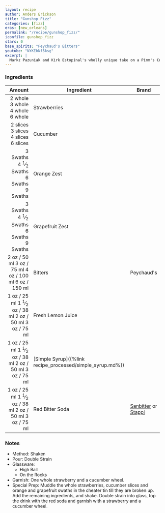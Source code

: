 ```yaml
---
layout: recipe
author: Anders Erickson
title: "Gunshop Fizz"
categories: [fizz]
eras: [new_orleans]
permalink: "/recipe/gunshop_fizz/"
iconfile: gunshop_fizz
stars: 0
base_spirits: "Peychaud's Bitters"
youtube: "NYKEbNf5ksg"
excerpt: |
  Markz Pazuniak and Kirk Estopinal's wholly unique take on a Pimm's Cup cocktail recipe calls for two full ounces of Peychaud's bitters.
---
```


### Ingredients

|   Amount | Ingredient                                      | Brand                                                                     |
| -------: | ----------------------------------------------- | ------------------------------------------------------------------------- |
|  <span class="onex active">2 whole </span> <span class="onehalfx">3 whole </span> <span class="twox">4 whole </span> <span class="threex">6 whole </span>| Strawberries                                    |
| <span class="onex active">2 slices </span> <span class="onehalfx">3 slices </span> <span class="twox">4 slices </span> <span class="threex">6 slices </span>| Cucumber                                        |
| <span class="onex active">3 Swaths </span> <span class="onehalfx">4 <sup>1</sup>&frasl;<sub>2</sub> Swaths </span> <span class="twox">6 Swaths </span> <span class="threex">9 Swaths </span>| Orange Zest                                     |
| <span class="onex active">3 Swaths </span> <span class="onehalfx">4 <sup>1</sup>&frasl;<sub>2</sub> Swaths </span> <span class="twox">6 Swaths </span> <span class="threex">9 Swaths </span>| Grapefruit Zest                                 |
|     <span class="onex active">2 oz  / 50 ml</span> <span class="onehalfx">3 oz  / 75 ml</span> <span class="twox">4 oz  / 100 ml</span> <span class="threex">6 oz  / 150 ml</span>| Bitters                                         | Peychaud's                                                                |
|     <span class="onex active">1 oz  / 25 ml</span> <span class="onehalfx">1 <sup>1</sup>&frasl;<sub>2</sub> oz  / 38 ml</span> <span class="twox">2 oz  / 50 ml</span> <span class="threex">3 oz  / 75 ml</span>| Fresh Lemon Juice                               |
|     <span class="onex active">1 oz  / 25 ml</span> <span class="onehalfx">1 <sup>1</sup>&frasl;<sub>2</sub> oz  / 38 ml</span> <span class="twox">2 oz  / 50 ml</span> <span class="threex">3 oz  / 75 ml</span>| [Simple Syrup]({%link recipe_processed/simple_syrup.md%}) |
|     <span class="onex active">1 oz  / 25 ml</span> <span class="onehalfx">1 <sup>1</sup>&frasl;<sub>2</sub> oz  / 38 ml</span> <span class="twox">2 oz  / 50 ml</span> <span class="threex">3 oz  / 75 ml</span>| Red Bitter Soda                                 | [Sanbitter](https://amzn.to/3d1Vm1I) or [Stappi](https://amzn.to/2NmvjHO) |

### Notes

- Method: Shaken
- Pour: Double Strain
- Glassware:
  - High Ball
  - On the Rocks
- Garnish: One whole strawberry and a cucumber wheel.
- Special Prep: Muddle the whole strawberries, cucumber slices and orange and grapefruit swaths in the cheater tin till they are broken up. Add the remaining ingredients, and shake. Double strain into glass, top the drink with the red soda and garnish with a strawberry and a cucumber wheel.

    
<script type="application/ld+json">
{
  "@context": "https://schema.org",
  "@type": "Recipe",
  "author": {
    "@type": "Person",
    "name": "{{ page.author }}"
    },
  "image": "{%- for page in page.categories limit: 1 %}{% assign cat = site.data.categories | where: "slug", page | first %}{{ site.url }}{{ site.baseurl}}/assets/images/category_{{cat.slug}}.svg{% endfor -%}",
  "description": "{{ page.excerpt | strip_html | replace: '"', "'" }}",
  "recipeIngredient": [
  " 2 whole Strawberries ",
  "2 slices Cucumber ",
  "3 Swaths Orange Zest",
  "3 Swaths Grapefruit Zest",
  "2 oz Bitters",
  "1 oz Fresh Lemon Juice",
  "1 oz Simple Syrup",
  "1 oz Red Bitter Soda"
    ],
  "name": "{{ page.title }}",
  "recipeInstructions": [
    {
      "@type": "HowToStep",
      "text": "- Method: Shaken"
    },
    {
      "@type": "HowToStep",
      "text": "- Pour: Double Strain"
    },
    {
      "@type": "HowToStep",
      "text": "- Glassware:"
    },
    {
      "@type": "HowToStep",
      "text": "  - High Ball"
    },
    {
      "@type": "HowToStep",
      "text": "  - On the Rocks"
    },
    {
      "@type": "HowToStep",
      "text": "- Garnish: One whole strawberry and a cucumber wheel."
    },
    {
      "@type": "HowToStep",
      "text": "- Special Prep: Muddle the whole strawberries, cucumber slices and orange and grapefruit swaths in the cheater tin till they are broken up. Add the remaining ingredients, and shake. Double strain into glass, top the drink with the red soda and garnish with a strawberry and a cucumber wheel."
    }
    ],
  "recipeYield": "1 cocktail",
  "recipeCategory": "cocktail",
  {% if page.stars and site.data.ratings[page.iconfile].ratings -%}"aggregateRating": {
   "@type": "AggregateRating",
   "ratingValue": "{%- include stars_metadata.html %}",
   "bestRating": "5",
   "reviewCount": "2"},{%- endif %}
  "recipeCuisine": "global",
  "prepTime": "PT20M",
  "cookTime": "PT15S",
  "keywords": "{{ page.title }}, cocktail, {{ page.eras }}, {%- include category_metadata.html -%}, {%- include spirits_metadata.html -%}"
}
</script>

    